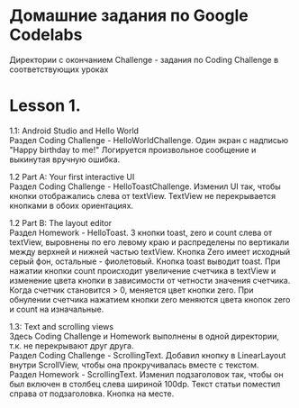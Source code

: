# Домашние задания по Google Codelabs

Директории с окончанием Challenge - задания по Coding Challenge в соответствующих уроках

# Lesson 1.
1.1: Android Studio and Hello World  
Раздел Coding Challenge - HelloWorldChallenge. Один экран с надписью "Happy birthday to me!" Логируется произвольное сообщение и выкинутая вручную ошибка.  

1.2 Part A: Your first interactive UI  
Раздел Coding Challenge - HelloToastChallenge. Изменил UI так, чтобы кнопки отображались слева от textView. TextView не перекрывается кнопками в обоих ориентациях.  

1.2 Part B: The layout editor  
Раздел Homework - HelloToast. 3 кнопки toast, zero и count слева от textView, выровнены по его левому краю и распределены по вертикали между верхней и нижней частью textView. Кнопка Zero имеет исходный серый фон, остальные - фиолетовый. Кнопка toast выводит toast. При нажатии кнопки count происходит увеличение счетчика в textView и изменение цвета кнопки в зависимости от четности значения счетчика. Когда счетчик становится > 0, меняется цвет кнопки zero. При обнулении счетчика нажатием кнопки zero меняются цвета кнопок zero и count на изначальные.  

1.3: Text and scrolling views  
Здесь Coding Challenge и Homework выполнены в одной директории, т.к. не перекрывают друг друга.  
Раздел Coding Challenge - ScrollingText. Добавил кнопку в LinearLayout внутри ScrollView, чтобы она прокручивалась вместе с текстом.  
Раздел Homework - ScrollingText. Изменил подзаголовок так, чтобы он был включен в столбец слева шириной 100dp. Текст статьи поместил справа от подзаголовка. Кнопка на месте.  
